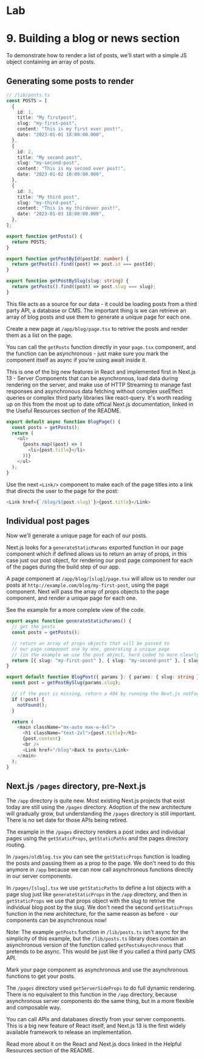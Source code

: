 # Lab

# 9. Building a blog or news section

To demonstrate how to render a list of posts, we'll start with a simple JS object containing an array of posts.

## Generating some posts to render

```ts
// /lib/posts.ts
const POSTS = [
  {
    id: 1,
    title: "My firstpost",
    slug: "my-first-post",
    content: "This is my first ever post!",
    date: "2023-01-01 18:00:00.000",
  },
  {
    id: 2,
    title: "My second post",
    slug: "my-second-post",
    content: "This is my second ever post!",
    date: "2023-01-02 18:00:00.000",
  },
  {
    id: 3,
    title: "My third post",
    slug: "my-third-post",
    content: "This is my thirdever post!",
    date: "2023-01-03 18:00:00.000",
  },
];

export function getPosts() {
  return POSTS;
}

export function getPostById(postId: number) {
  return getPosts().find((post) => post.id === postId);
}

export function getPostBySlug(slug: string) {
  return getPosts().find((post) => post.slug === slug);
}
```

This file acts as a source for our data - it could be loading posts from a third party API, a database or CMS. The important thing is we can retrieve an array of blog posts and use them to generate a unique page for each one.

Create a new page at `/app/blog/page.tsx` to retrive the posts and render them as a list on the page.

You can call the `getPosts` function directly in your `page.tsx` component, and the function can be asynchronous - just make sure you mark the component itself as async if you're using await inside it.

This is one of the big new features in React and implemented first in Next.js 13 - Server Components that can be asynchronous, load data during rendering on the server, and make use of HTTP Streaming to manage fast responses and asynchronous data fetching without complex useEffect queries or complex third party libraries like react-query. It's worth reading up on this from the most up to date offical Next.js documentation, linked in the Useful Resources section of the README.

```ts
export default async function BlogPage() {
  const posts = getPosts();
  return (
    <ul>
      {posts.map((post) => (
        <li>{post.title}</li>
      ))}
    </ul>
  );
}
```

Use the next `<Link/>` component to make each of the page titles into a link that directs the user to the page for the post:

```ts
<Link href={`/blog/${post.slug}`}>{post.title}</Link>
```

## Individual post pages

Now we'll generate a unique page for each of our posts.

Next.js looks for a `generateStaticParams` exported function in our page component which if defined allows us to return an array of props, in this case just our post object, for rendering our post page component for each of the pages during the build step of our app.

A page component at `/app/blog/[slug]/page.tsx` will allow us to render our posts at `http://example.com/blog/my-first-post`, using the page component. Next will pass the array of props objects to the page component, and render a unique page for each one.

See the example for a more complete view of the code.

```ts
export async function generateStaticParams() {
  // get the posts
  const posts = getPosts();

  // return an array of props objects that will be passed to
  // our page component one by one, generating a unique page
  // (in the example we use the post object, hard coded to more clearly show what is returned)
  return [{ slug: "my-first-post" }, { slug: "my-second-post" }, { slug: "my-third-post" }];
}

export default function BlogPost({ params }: { params: { slug: string } }) {
  const post = getPostBySlug(params.slug);

  // if the post is missing, return a 404 by running the Next.js notFound function
  if (!post) {
    notFound();
  }

  return (
    <main className="mx-auto max-w-4xl">
      <h1 className="text-2xl">{post.title}</h1>
      {post.content}
      <br />
      <Link href="/blog">Back to posts</Link>
    </main>
  );
}
```

## Next.js `/pages` directory, pre-Next.js

The `/app` directory is quite new. Most existing Next.js projects that exist today are still using the `/pages` directory. Adoption of the new architecture will gradually grow, but understanding the `/pages` directory is still important. There is no set date for those APIs being retired.

The example in the `/pages` directory renders a post index and individual pages using the `getStaticProps`, `getStaticPaths` and the pages directory routing.

In `/pages/oldblog.tsx` you can see the `getStaticProps` function is loading the posts and passing them as a prop to the page. We don't need to do this anymore in `/app` because we can now call asynchronous functions directly in our server components.

In `/pages/[slug].tsx` we use `getStaticPaths` to define a list objects with a page slug just like `generateStaticProps` in the `/app` directory, and then in `getStaticProps` we use that props object with the slug to retrive the individual blog post by the slug. We don't need the second `getStaticProps` function in the new architecture, for the same reason as before - our components can be asynchronous now!

Note: The example `getPosts` function in `/lib/posts.ts` isn't async for the simplicity of this example, but the `/lib/posts.ts` library does contain an asynchronous version of the function called `getPostsAsynchronous` that pretends to be async. This would be just like if you called a third party CMS API.

Mark your page component as asynchronous and use the asynchronous functions to get your posts.

The `/pages` directory used `getServerSideProps` to do full dynamic rendering. There is no equivalent to this function in the `/app` directory, because asynchronous server components do the same thing, but in a more flexible and composable way.

You can call APIs and databases directly from your server components. This is a big new feature of React itself, and Next.js 13 is the first widely available framework to release an implementation.

Read more about it on the React and Next.js docs linked in the Helpful Resources section of the README.
